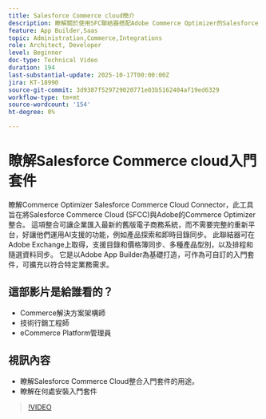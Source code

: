 ```yaml
---
title: Salesforce Commerce cloud簡介
description: 瞭解關於使用SFC聯結器搭配Adobe Commerce Optimizer的Salesforce Commerce Cloud。
feature: App Builder,Saas
topic: Administration,Commerce,Integrations
role: Architect, Developer
level: Beginner
doc-type: Technical Video
duration: 194
last-substantial-update: 2025-10-17T00:00:00Z
jira: KT-18990
source-git-commit: 3d9387f529729020771e03b5162404af19ed6329
workflow-type: tm+mt
source-wordcount: '154'
ht-degree: 0%

---
```



# 瞭解Salesforce Commerce cloud入門套件

瞭解Commerce Optimizer Salesforce Commerce Cloud Connector，此工具旨在將Salesforce Commerce Cloud (SFCC)與Adobe的Commerce Optimizer整合。 這項整合可讓企業匯入最新的舊版電子商務系統，而不需要完整的重新平台，好讓他們運用AI支援的功能，例如產品探索和即時目錄同步。 此聯結器可在Adobe Exchange上取得，支援目錄和價格簿同步、多種產品型別，以及排程和隨選資料同步。 它是以Adobe App Builder為基礎打造，可作為可自訂的入門套件，可擴充以符合特定業務需求。

## 這部影片是給誰看的？

* Commerce解決方案架構師
* 技術行銷工程師
* eCommerce Platform管理員

## 視訊內容

* 瞭解Salesforce Commerce Cloud整合入門套件的用途。
* 瞭解在何處安裝入門套件

>[!VIDEO](https://video.tv.adobe.com/v/3476013)
